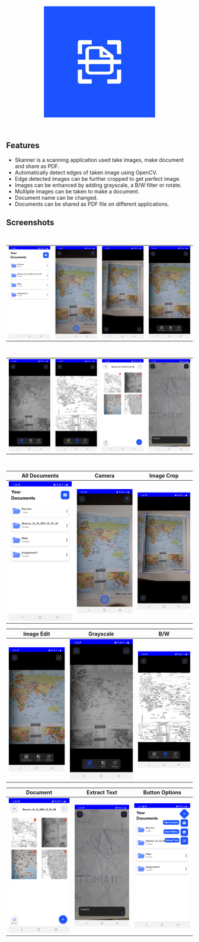 <br/>
  <p align="center"><img src="screenshots/launcher_icon.jpg" height="300" /></p>
<br/>

## Features
- Skanner is a scanning application used take images, make document and share as PDF.
- Automatically detect edges of taken image using OpenCV.
- Edge detected images can be further cropped to get perfect image.
- Images can be enhanced by adding grayscale, a B/W filter or rotate.
- Multiple images can be taken to make a document.
- Document name can be changed.
- Documents can be shared as PDF file on different applications.

## Screenshots
</br>
<div align="center">
   <table align="center" border="0" >
  <tr>
    <td><img width="360" src="screenshots/screenshot1.jpg"/>
       <td><img width="360" src="screenshots/screenshot2.jpg"/></td>
     <td> <img width="360" src="screenshots/screenshot3.jpg"/></td>
    <td> <img width="360" src="screenshots/screenshot4.jpg"/></td>
  </table>
  </div>
</br>
<div align="center">
  <table align="center" border="0" >
  <tr>
    <td> <img width="360" src="screenshots/screenshot5.jpg"/></td>
     <td> <img width="360" src="screenshots/screenshot6.jpg"/></td>
     <td> <img width="360" src="screenshots/screenshot7.jpg"/></td>
     <td> <img width="360" src="screenshots/screenshot8.jpg"/></td>
  </tr>
</table>
  </div>
</br>

|   All Documents    | Camera    |   Image Crop  
|---	|---	|---
|  ![](https://github.com/jaym21/Skanner/blob/main/screenshots/screenshot1.jpg)    |  ![](https://github.com/jaym21/Skanner/blob/main/screenshots/screenshot2.jpg)    |   ![](https://github.com/jaym21/Skanner/blob/main/screenshots/screenshot3.jpg)    

|   Image Edit    | Grayscale    |   B/W  
|---	|---	|---
|  ![](https://github.com/jaym21/Skanner/blob/main/screenshots/screenshot4.jpg)    |  ![](https://github.com/jaym21/Skanner/blob/main/screenshots/screenshot5.jpg)    |   ![](https://github.com/jaym21/Skanner/blob/main/screenshots/screenshot6.jpg)  

|   Document    |  Extract Text  |   Button Options 
|---	|---	|---
|  ![](https://github.com/jaym21/Skanner/blob/main/screenshots/screenshot7.jpg)    |  ![](https://github.com/jaym21/Skanner/blob/main/screenshots/screenshot8.jpg)    |   ![](https://github.com/jaym21/Skanner/blob/main/screenshots/screenshot9.jpg)

